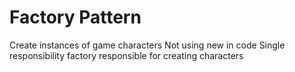 # Factory Pattern

Create instances of game characters
Not using new in code
Single responsibility factory responsible for creating characters

